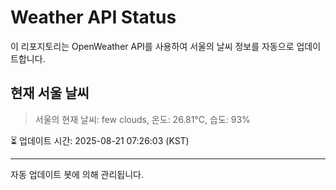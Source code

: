 
# Weather API Status

이 리포지토리는 OpenWeather API를 사용하여 서울의 날씨 정보를 자동으로 업데이트합니다.

## 현재 서울 날씨
> 서울의 현재 날씨: few clouds, 온도: 26.81°C, 습도: 93%

⏳ 업데이트 시간: 2025-08-21 07:26:03 (KST)

---
자동 업데이트 봇에 의해 관리됩니다.
